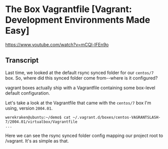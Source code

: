 # The Box Vagrantfile [Vagrant: Development Environments Made Easy]

https://www.youtube.com/watch?v=mCQl-lFEn9o

## Transcript

Last time, we looked at the default rsync synced folder for our `centos/7` box. So, where did this synced folder come from--where is it configured?

vagrant boxes actually ship with a Vagrantfile containing some box-level default configuration.

Let's take a look at the Vagrantfile that came with the `centos/7` box I'm using, version `2004.01`.
```
werekraken@ubuntu:~/demo$ cat ~/.vagrant.d/boxes/centos-VAGRANTSLASH-7/2004.01/virtualbox/Vagrantfile
...
```
Here we can see the rsync synced folder config mapping our project root to /vagrant. It's as simple as that.
